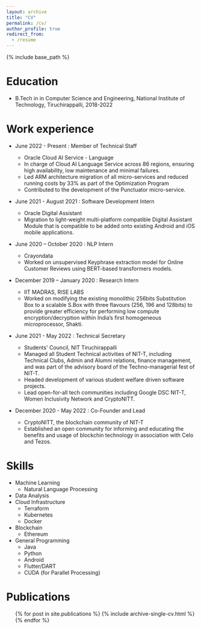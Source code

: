 ```yaml
---
layout: archive
title: "CV"
permalink: /cv/
author_profile: true
redirect_from:
  - /resume
---
```


{% include base_path %}

Education
======
* B.Tech in in Computer Science and Engineering, National Institute of Technology, Tiruchirappalli, 2018-2022

Work experience
======
* June 2022 - Present : Member of Technical Staff 
  * Oracle Cloud AI Service - Language
  * In charge of Cloud AI Language Service across 86 regions, ensuring high availability, low maintenance and minimal failures.
  * Led ARM architecture migration of all micro-services and reduced running costs by 33\% as part of the Optimization Program
  * Contributed to the development of the Punctuator micro-service.

* June 2021 - August 2021 : Software Development Intern
  * Oracle Digital Assistant
  * Migration to light-weight multi-platform compatible Digital Assistant Module that is compatible to be added onto existing Android and iOS mobile applications.

* June 2020 – October 2020 : NLP Intern 
  * Crayondata
  * Worked on unsupervised Keyphrase extraction model for Online Customer Reviews using BERT-based transformers models.

* December 2019 – January 2020  : Research Intern
  * IIT MADRAS, RISE LABS
  * Worked on modifying the existing monolithic 256bits Substitution Box to a scalable S.Box with three flavours (256, 196 and 128bits) to provide greater efficiency for performing low compute encryption/decryption within India’s first homogeneous microprocessor, Shakti.

* June 2021 - May 2022 : Technical Secretary
  * Students' Council, NIT Tiruchirappalli  
  * Managed all Student Technical activities of NIT-T, including Technical Clubs, Admin and Alumni relations, finance management, and was part of the advisory board of the Techno-managerial fest of NIT-T.
  * Headed development of various student welfare driven software projects.
  * Lead open-for-all tech communities including Google DSC NIT-T, Women Inclusivity Network and CryptoNITT.

* December 2020 - May 2022 : Co-Founder and Lead
  * CryptoNITT, the blockchain community of NIT-T
  * Established an open community for informing and educating the benefits and usage of blockchin technology in association with Celo and Tezos.

  
Skills
======
* Machine Learning
  * Natural Language Processing
* Data Analysis
* Cloud Infrastructure 
  * Terraform
  * Kubernetes
  * Docker
* Blockchain
  * Ethereum 
* General Programming 
  * Java
  * Python
  * Android
  * Flutter/DART
  * CUDA (for Parallel Processing)

Publications
======
  <ul>{% for post in site.publications %}
    {% include archive-single-cv.html %}
  {% endfor %}</ul>
  

